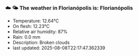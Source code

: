 ### ☁️ 🌤️  The weather in Florianópolis is: Florianópolis

- Temperature: 12.64°C
- On flesh: 12.23°C
- Relative air humidity: 87%
- Rain: 0.0 mm
- Description: Broken clouds
- last updated: 2025-08-08T22:17:47.362339
